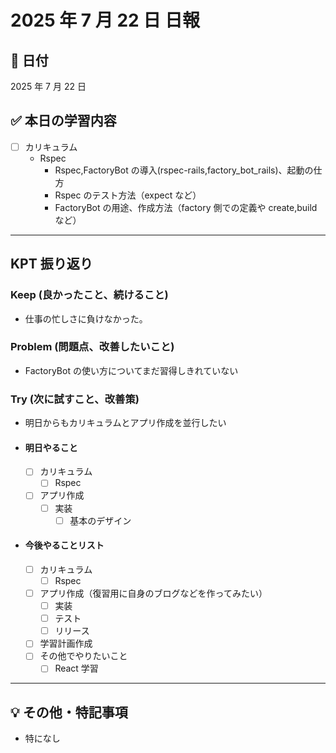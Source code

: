 # 2025 年 7 月 22 日 日報

## 📅 日付

2025 年 7 月 22 日

## ✅ 本日の学習内容

- [ ] カリキュラム
  - Rspec
    - Rspec,FactoryBot の導入(rspec-rails,factory_bot_rails)、起動の仕方
    - Rspec のテスト方法（expect など）
    - FactoryBot の用途、作成方法（factory 側での定義や create,build など）

---

## KPT 振り返り

### Keep (良かったこと、続けること)

- 仕事の忙しさに負けなかった。

### Problem (問題点、改善したいこと)

- FactoryBot の使い方についてまだ習得しきれていない

### Try (次に試すこと、改善策)

- 明日からもカリキュラムとアプリ作成を並行したい

- #### 明日やること

  - [ ] カリキュラム
    - [ ] Rspec
  - [ ] アプリ作成
    - [ ] 実装
      - [ ] 基本のデザイン

- #### 今後やることリスト
  - [ ] カリキュラム
    - [ ] Rspec
  - [ ] アプリ作成（復習用に自身のブログなどを作ってみたい）
    - [ ] 実装
    - [ ] テスト
    - [ ] リリース
  - [ ] 学習計画作成
  - [ ] その他でやりたいこと
    - [ ] React 学習

---

## 💡 その他・特記事項

- 特になし
